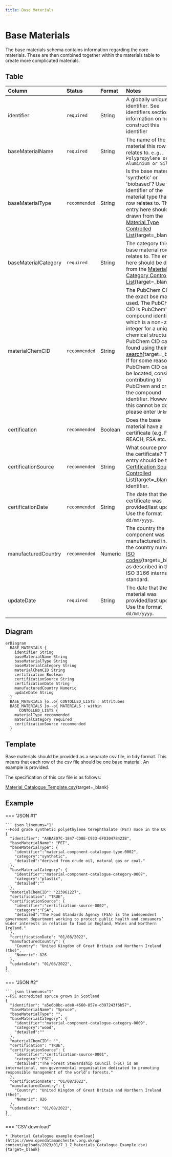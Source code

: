 ```yaml
---
title: Base Materials
---
```


# Base Materials

The base materials schema contains information regarding the core materials. These are then combined together within the materials table to create more complicated materials.

## Table
|Column|<div style="width:90px">Status</div>|Format|Notes|
|:-|:-|:-|:-|
|identifier|`required`|String|A globally unique identifier. See identifiers section for information on how to construct this identifier|
|baseMaterialName|`required`|String|The name of the base material this row relates to. `e.g., Polypropylene or Aluminium or Silica`|
|baseMaterialType|`recommended`|String|Is the base material 'synthetic' or 'biobased'? Use the identifier of the material type that this row relates to. The entry here should be drawn from the [Material Type Controlled List](https://github.com/OpenDataManchester/PPP/blob/main/docs/5_Controlled_Lists/5_2_1_Material_Type.csv){target=_blank}.|
|baseMaterialCategory|`required`|String|The category this base material row relates to. The entry here should be drawn from the [Material Category Controlled List](https://github.com/OpenDataManchester/PPP/blob/main/docs/5_Controlled_Lists/5_2_3_Material_Category.csv){target=_blank}.|
|materialChemCID|`recommended`|String|The PubChem CID for the exact bse material used. The PubChem CID is PubChem's compound identifier, which is a non-zero integer for a unique chemical structure. PubChem CID can be found using their [search](https://pubchem.ncbi.nlm.nih.gov/){target=_blank}. If for some reason the PubChem CID cannot be located, consider contributing to PubChem and create the compound identifier. However, if this cannot be done, please enter `Unknown`.|
|certification|`recommended`|Boolean|Does the base material have a certificate (e.g. FSC, REACH, FSA etc.)?|
|certificationSource|`recommended`|String|What source provided the certificate? The entry should be the [Certification Source Controlled List](https://github.com/OpenDataManchester/PPP/blob/main/docs/5_Controlled_Lists/5_2_4_Certification_Source.csv){target=_blank} identifier.|
|certificationDate|`recommended`|String|The date that the certificate was provided/last updated. Use the format `dd/mm/yyyy`.|
|manufacturedCountry|`recommended`|Numeric|The country the component was manufactured in. Use the country numeric [ISO codes](https://www.iban.com/country-codes){target=_blank} as described in the ISO 3166 international standard.|
|updateDate|`required`|String|The date that the base material was provided/last updated. Use the format `dd/mm/yyyy`.|

## Diagram

``` mermaid
erDiagram
  BASE_MATERIALS {
    identifier String
    baseMaterialName String
    baseMaterialType String
    baseMaterialCategory String
    materialChemCID String
    certification Boolean
    certificationSource String
    certificationDate String
    manufacturedCountry Numeric
    updateDate String
  }
  BASE_MATERIALS }o..o{ CONTOLLED_LISTS : attritubes
  BASE_MATERIALS }o--o{ MATERIALS : within
      CONTOLLED_LISTS {
    materialType recommended
    materialCategory required
    certificationSource recommended
  }
```

<!-- <figure markdown>
[![Schema](../img/material_catalogue-v1.0.0-22-12-20.png){ width="450" }](https://opendatamanchester.github.io/PPP/img/material_catalogue-v1.0.0-22-12-20.png){target=_blank}
  <figcaption>Data schema</figcaption>
</figure> -->

## Template

Base materials should be provided as a separate csv file, in tidy format. This means that each row of the csv file should be one base material. An example is provided.

The specification of this csv file is as follows:

[Material_Catalogue_Template.csv](https://www.opendatamanchester.org.uk/wp-content/uploads/2023/01/7_1_7_Materials_Catalogue_Template.csv){target=_blank}

## Example

=== "JSON #1"

    ``` json linenums="1"
    --Food grade synthetic polyethylene terephthalate (PET) made in the UK
    {
      "identifier": "A4BAE07C-1847-CD8E-C933-6FD30478423B",
      "baseMaterialName": "PET",
      "baseMaterialType": {
        "identifier":"material-component-catalogue-type-0002",
        "category":"synthetic",
        "detailed":"derived from crude oil, natural gas or coal."
      },
      "baseMaterialCategory": {
        "identifier":"material-component-catalogue-category-0007",
        "category":"plastic",
        "detailed":""
      },
      "materialChemCID": "223961227",
      "certification": "TRUE",
      "certificationSource": {
        "identifier":"certification-source-0002",
        "category":"FSA",
        "detailed":"The Food Standards Agency (FSA) is the independent government department working to protect public health and consumers’ wider interests in relation to food in England, Wales and Northern Ireland."
      },
      "certificationDate": "01/08/2022",
      "manufacturedCountry": {
        "Country": "United Kingdom of Great Britain and Northern Ireland (the)",
        "Numeric": 826
      },
      "updateDate": "01/08/2022",
    }
    ```
=== "JSON #2"

    ``` json linenums="1"
    --FSC accredited spruce grown in Scotland
    {
      "identifier": "a5e6b8bc-ade8-4660-857e-d397243f6b57",
      "baseMaterialName": "Spruce",
      "baseMaterialType": "",
      "baseMaterialCategory": {
        "identifier":"material-component-catalogue-category-0009",
        "category":"wood",
        "detailed":""
      },
      "materialChemCID": "",
      "certification": "TRUE",
      "certificationSource": {
        "identifier":"certification-source-0001",
        "category":"FSC",
        "detailed":"The Forest Stewardship Council (FSC) is an international, non-governmental organisation dedicated to promoting responsible management of the world’s forests."
      },
      "certificationDate": "01/08/2022",
      "manufacturedCountry": {
        "Country": "United Kingdom of Great Britain and Northern Ireland (the)",
        "Numeric": 826
      },
      "updateDate": "01/08/2022",
    }
    ```
=== "CSV download"

    * [Material Catalogue example download](https://www.opendatamanchester.org.uk/wp-content/uploads/2023/01/7_1_7_Materials_Catalogue_Example.csv){target=_blank}